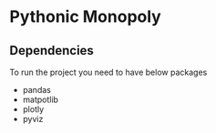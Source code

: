 # Pythonic Monopoly

## Dependencies
To run the project you need to have below packages
 * pandas
 * matpotlib 
 * plotly
 * pyviz
